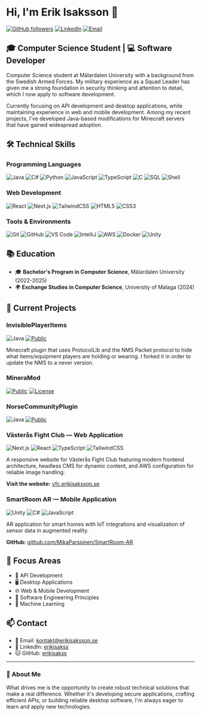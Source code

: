 # Hi, I'm Erik Isaksson 👋

[![GitHub followers](https://img.shields.io/github/followers/erikisakss?label=Follow&style=social)](https://github.com/erikisakss)
[![LinkedIn](https://img.shields.io/badge/LinkedIn-Erik_Isaksson-0077B5?style=flat&logo=linkedin)](https://linkedin.com/in/erikisakss)
[![Email](https://img.shields.io/badge/Email-erik@isaksson.biz-D14836?style=flat&logo=gmail&logoColor=white)](mailto:erik@isaksson.biz)

## 🎓 Computer Science Student | 💻 Software Developer

Computer Science student at Mälardalen University with a background from the Swedish Armed Forces. My military experience as a Squad Leader has given me a strong foundation in security thinking and attention to detail, which I now apply to software development.

Currently focusing on API development and desktop applications, while maintaining experience in web and mobile development. Among my recent projects, I've developed Java-based modifications for Minecraft servers that have gained widespread adoption.

## 🛠️ Technical Skills

### Programming Languages
![Java](https://img.shields.io/badge/Java-ED8B00?style=for-the-badge&logo=openjdk&logoColor=white)
![C#](https://img.shields.io/badge/C%23-239120?style=for-the-badge&logo=csharp&logoColor=white)
![Python](https://img.shields.io/badge/Python-3776AB?style=for-the-badge&logo=python&logoColor=white)
![JavaScript](https://img.shields.io/badge/JavaScript-F7DF1E?style=for-the-badge&logo=javascript&logoColor=black)
![TypeScript](https://img.shields.io/badge/TypeScript-007ACC?style=for-the-badge&logo=typescript&logoColor=white)
![C](https://img.shields.io/badge/C-00599C?style=for-the-badge&logo=c&logoColor=white)
![SQL](https://img.shields.io/badge/SQL-4479A1?style=for-the-badge&logo=mysql&logoColor=white)
![Shell](https://img.shields.io/badge/Shell-121011?style=for-the-badge&logo=gnu-bash&logoColor=white)

### Web Development
![React](https://img.shields.io/badge/React-20232A?style=for-the-badge&logo=react&logoColor=61DAFB)
![Next.js](https://img.shields.io/badge/Next.js-000000?style=for-the-badge&logo=nextdotjs&logoColor=white)
![TailwindCSS](https://img.shields.io/badge/TailwindCSS-38B2AC?style=for-the-badge&logo=tailwind-css&logoColor=white)
![HTML5](https://img.shields.io/badge/HTML5-E34F26?style=for-the-badge&logo=html5&logoColor=white)
![CSS3](https://img.shields.io/badge/CSS3-1572B6?style=for-the-badge&logo=css3&logoColor=white)

### Tools & Environments
![Git](https://img.shields.io/badge/Git-F05032?style=for-the-badge&logo=git&logoColor=white)
![GitHub](https://img.shields.io/badge/GitHub-181717?style=for-the-badge&logo=github&logoColor=white)
![VS Code](https://img.shields.io/badge/VS_Code-007ACC?style=for-the-badge&logo=visual-studio-code&logoColor=white)
![IntelliJ](https://img.shields.io/badge/IntelliJ-000000?style=for-the-badge&logo=intellij-idea&logoColor=white)
![AWS](https://img.shields.io/badge/AWS-232F3E?style=for-the-badge&logo=amazon-aws&logoColor=white)
![Docker](https://img.shields.io/badge/Docker-2496ED?style=for-the-badge&logo=docker&logoColor=white)
![Unity](https://img.shields.io/badge/Unity-100000?style=for-the-badge&logo=unity&logoColor=white)

## 📚 Education
- 🎓 **Bachelor's Program in Computer Science**, Mälardalen University (2022-2025)
- 🌍 **Exchange Studies in Computer Science**, University of Malaga (2024)

## 🚀 Current Projects

### InvisiblePlayerItems
![Java](https://img.shields.io/badge/Java-ED8B00?style=flat&logo=openjdk&logoColor=white)
[![Public](https://img.shields.io/badge/Public-4CAF50?style=flat)](https://github.com/erikisakss/InvisiblePlayerItems)

Minecraft plugin that uses ProtocolLib and the NMS Packet protocol to hide what items/equipment players are holding or wearing. I forked it in order to update the NMS to a never version.

### MineraMod
[![Public](https://img.shields.io/badge/Public-4CAF50?style=flat)](https://github.com/erikisakss/MineraMod)
[![License](https://img.shields.io/badge/License-GNU_GPL_v3-blue?style=flat)](https://www.gnu.org/licenses/gpl-3.0)

### NorseCommunityPlugin
![Java](https://img.shields.io/badge/Java-ED8B00?style=flat&logo=openjdk&logoColor=white)
[![Public](https://img.shields.io/badge/Public-4CAF50?style=flat)](https://github.com/erikisakss/NorseCommunityPlugin)

### Västerås Fight Club — Web Application
![Next.js](https://img.shields.io/badge/Next.js-000000?style=flat&logo=nextdotjs&logoColor=white)
![React](https://img.shields.io/badge/React-20232A?style=flat&logo=react&logoColor=61DAFB)
![TypeScript](https://img.shields.io/badge/TypeScript-007ACC?style=flat&logo=typescript&logoColor=white)
![TailwindCSS](https://img.shields.io/badge/TailwindCSS-38B2AC?style=flat&logo=tailwind-css&logoColor=white)

A responsive website for Västerås Fight Club featuring modern frontend architecture, headless CMS for dynamic content, and AWS configuration for reliable image handling.

**Visit the website:** [vfc.erikisaksson.se](https://vfc.erikisaksson.se)

### SmartRoom AR — Mobile Application
![Unity](https://img.shields.io/badge/Unity-100000?style=flat&logo=unity&logoColor=white)
![C#](https://img.shields.io/badge/C%23-239120?style=flat&logo=csharp&logoColor=white)
![JavaScript](https://img.shields.io/badge/JavaScript-F7DF1E?style=flat&logo=javascript&logoColor=black)

AR application for smart homes with IoT integrations and visualization of sensor data in augmented reality.

**GitHub:** [github.com/MikaParssinen/SmartRoom-AR](https://github.com/MikaParssinen/SmartRoom-AR)

## 🌟 Focus Areas

- 🔌 API Development
- 🖥️ Desktop Applications
- 🌐 Web & Mobile Development
- 🔧 Software Engineering Principles
- 🧠 Machine Learning

## 📫 Contact

- 📧 Email: [kontakt@erikisaksson.se](mailto:kontakt@erikisaksson.se)
- 💼 LinkedIn: [erikisakss](https://linkedin.com/in/erikisakss)
- 🐱 GitHub: [erikisakss](https://github.com/erikisakss)

---

### 💬 About Me
What drives me is the opportunity to create robust technical solutions that make a real difference. Whether it's developing secure applications, crafting efficient APIs, or building reliable desktop software, I'm always eager to learn and apply new technologies.
